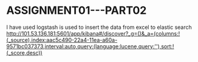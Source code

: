 # ASSIGNMENT01---PART02
I have used logstash is used to insert the data from excel to elastic search
http://101.53.136.181:5601/app/kibana#/discover?_g=()&_a=(columns:!(_source),index:aac5c490-22a4-11ea-a60a-9571bc037373,interval:auto,query:(language:lucene,query:''),sort:!(_score,desc))
